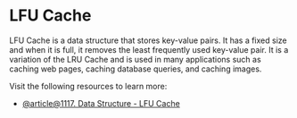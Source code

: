 # LFU Cache

LFU Cache is a data structure that stores key-value pairs. It has a fixed size and when it is full, it removes the least frequently used key-value pair. It is a variation of the LRU Cache and is used in many applications such as caching web pages, caching database queries, and caching images.

Visit the following resources to learn more:

- [@article@1117. Data Structure - LFU Cache](https://jojozhuang.github.io/algorithm/data-structure-lfu-cache/)
